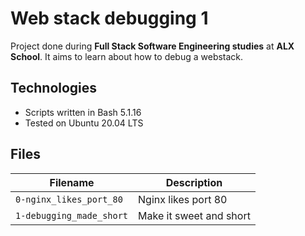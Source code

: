 # Web stack debugging 1
Project done during **Full Stack Software Engineering studies** at **ALX School**. It aims to learn about how to debug a webstack.

## Technologies
* Scripts written in Bash 5.1.16
* Tested on Ubuntu 20.04 LTS

## Files

| Filename | Description |
| -------- | ----------- |
| `0-nginx_likes_port_80` | Nginx likes port 80 |
| `1-debugging_made_short` | Make it sweet and short |
